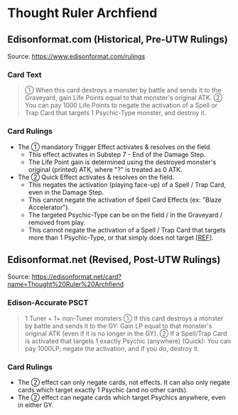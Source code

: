 # Thought Ruler Archfiend

## Edisonformat.com (Historical, Pre-UTW Rulings)

Source: https://www.edisonformat.com/rulings

### Card Text

> ① When this card destroys a monster by battle and sends it to the Graveyard, gain Life Points equal to that monster's original ATK. ② You can pay 1000 Life Points to negate the activation of a Spell or Trap Card that targets 1 Psychic-Type monster, and destroy it.

### Card Rulings

*   The ① mandatory Trigger Effect activates & resolves on the field.
    *   This effect activates in Substep 7 - End of the Damage Step.
    *   The Life Point gain is determined using the destroyed monster's original (printed) ATK, where "?" is treated as 0 ATK.
*   The ② Quick Effect activates & resolves on the field.
    *   This negates the activation (playing face-up) of a Spell / Trap Card, even in the Damage Step.
    *   This cannot negate the activation of Spell Card Effects (ex: "Blaze Accelerator").
    *   The targeted Psychic-Type can be on the field / in the Graveyard / removed from play.
    *   This cannot negate the activation of a Spell / Trap Card that targets more than 1 Psychic-Type, or that simply does not target \[[REF](https://yugipedia.com/wiki/Forum:Icarus_Attack_vs._Thought_Ruler)\].

## Edisonformat.net (Revised, Post-UTW Rulings)

Source: https://edisonformat.net/card?name=Thought%20Ruler%20Archfiend

### Edison-Accurate PSCT

> 1 Tuner + 1+ non-Tuner monsters
> ① If this card destroys a monster by battle and sends it to the GY:
> Gain LP equal to that monster's original ATK (even if it is no longer in the GY).
> ② If a Spell/Trap Card is activated that targets 1 exactly Psychic (anywhere) (Quick): You can pay 1000LP; negate the activation, and if you do, destroy it.

### Card Rulings

*   The ② effect can only negate cards, not effects. It can also only negate cards which target exactly 1 Psychic (and no other cards).
*   The ② effect can negate cards which target Psychics anywhere, even in either GY.
            